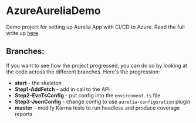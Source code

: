 # AzureAureliaDemo
Demo project for setting up Aurelia App with CI/CD to Azure. Read the full write up [here](http://colinsalmcorner.com/post/aurelia-azure-and-vsts).

## Branches:
If you want to see how the project progressed, you can do so by looking at the code across the different branches. Here's the progression:

  - **start** - the skeleton
  - **Step1-AddFetch** - add in call to the API
  - **Step2-EvnTsConfig** - put config into the `environment.ts` file
  - **Step3-JsonConfig** - change config to use `aurelia-configuration` plugin
  - **master** - modify Karma tests to run headless and produce coverage reports
